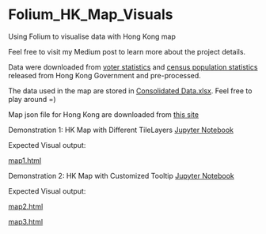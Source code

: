 # Folium_HK_Map_Visuals
Using Folium to visualise data with Hong Kong map

Feel free to visit my Medium post to learn more about the project details. 

Data were downloaded from [voter statistics](https://www.voterregistration.gov.hk/chi/statistic2019.html) and [census population statistics](https://www.censtatd.gov.hk/hkstat/sub/sp150.jsp?productCode=B1130301) released from Hong Kong Government and pre-processed. 

The data used in the map are stored in [Consolidated Data.xlsx](https://github.com/cydalytics/Folium_HK_Map_Visuals/blob/master/Consolidated%20Data.xlsx). Feel free to play around =)

Map json file for Hong Kong are downloaded from [this site](https://abhijeet.carto.com/tables/hkg_adm1/public/map) 

Demonstration 1:
HK Map with Different TileLayers [Jupyter Notebook](https://github.com/cydalytics/Folium_HK_Map_Visuals/blob/master/Folium%20Demo%201-%20HK%20Map%20with%20Different%20TileLayers.ipynb)

Expected Visual output: 

[map1.html](https://github.com/cydalytics/Folium_HK_Map_Visuals/blob/master/map1.html)


Demonstration 2:
HK Map with Customized Tooltip [Jupyter Notebook](https://github.com/cydalytics/Folium_HK_Map_Visuals/blob/master/Folium%20Demo%202%20-%20HK%20Map%20with%20Customized%20Tooltip.ipynb)

Expected Visual output:  

[map2.html](https://github.com/cydalytics/Folium_HK_Map_Visuals/blob/master/map2.html)

[map3.html](https://github.com/cydalytics/Folium_HK_Map_Visuals/blob/master/map3.html)
